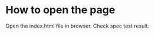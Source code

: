 How to open the page
===============================
Open the index.html file in browser.
Check spec test result.

